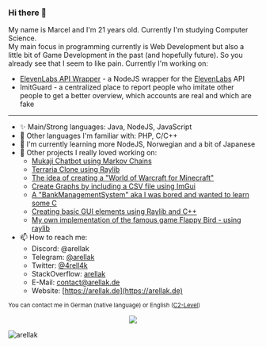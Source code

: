 ### Hi there 👋

My name is Marcel and I'm 21 years old. Currently I'm studying Computer Science.<br>
My main focus in programming currently is Web Development but also a little bit of Game Development in the past (and hopefully future). So you already see that I seem to like pain.
Currently I'm working on:
- [ElevenLabs API Wrapper](https://github.com/arellak/elevenlabs-wrapper) - a NodeJS wrapper for the [ElevenLabs](https://elevenlabs.io) API
- ImitGuard - a centralized place to report people who imitate other people to get a better overview, which accounts are real and which are fake 
---
- ✨ Main/Strong languages: Java, NodeJS, JavaScript
- 📜 Other languages I'm familiar with: PHP, C/C++
- 🌱 I'm currently learning more NodeJS, Norwegian and a bit of Japanese
- 💬 Other projects I really loved working on:
  - [Mukaji Chatbot using Markov Chains](https://github.com/arellak/mukaji_chat)
  - [Terraria Clone using Raylib](https://github.com/arellak/TerrariaClone)
  - [The idea of creating a "World of Warcraft for Minecraft"](https://github.com/NimbleServer/NimbleServerPlugins)
  - [Create Graphs by including a CSV file using ImGui](https://github.com/arellak/CSVGraph)
  - [A "BankManagementSystem" aka I was bored and wanted to learn some C](https://github.com/arellak/BankManagementSystem)
  - [Creating basic GUI elements using Raylib and C++](https://github.com/arellak/NimbleGUI)
  - [My own implementation of the famous game Flappy Bird - using raylib](https://github.com/arellak/RaylibFlappyBird)
- 📫 How to reach me:
  - Discord: @arellak
  - Telegram: [@arellak](https://t.me/arellak)
  - Twitter: [@4rell4k](https://twitter.com/4rell4k)
  - StackOverflow: [arellak](https://stackoverflow.com/users/11818002/arellak)
  - E-Mail: [contact@arellak.de](mailto:contact@arellak.de)
  - Website: [https://arellak.de](https://arellak.de)
 
<sub>You can contact me in German (native language) or English ([C2-Level](https://www.efset.org/cefr/c2/))</sub>

<p align="center">
  <img src="https://github-readme-stats.vercel.app/api/top-langs/?username=arellak&theme=tokyonight&show_icons=true&hide_border=false&layout=compact" style="margin: auto;"></img>
</p>

<p align="left"> <img src="https://komarev.com/ghpvc/?username=arellak&label=Profile%20views&color=0e75b6&style=flat" alt="arellak" /> </p>
